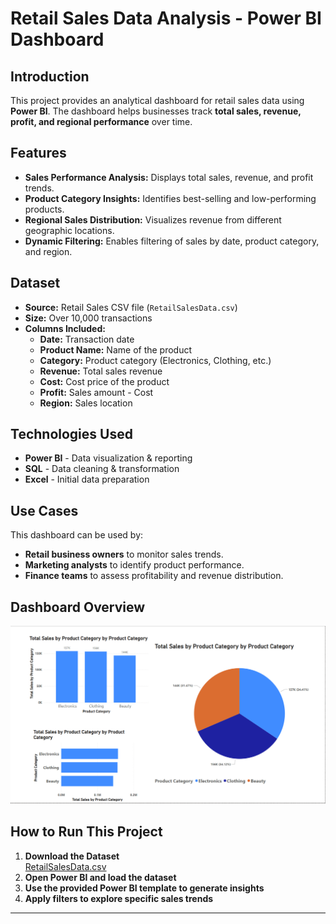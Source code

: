 # Retail Sales Data Analysis - Power BI Dashboard

## Introduction
This project provides an analytical dashboard for retail sales data using **Power BI**. The dashboard helps businesses track **total sales, revenue, profit, and regional performance** over time.

## Features
- **Sales Performance Analysis:** Displays total sales, revenue, and profit trends.
- **Product Category Insights:** Identifies best-selling and low-performing products.
- **Regional Sales Distribution:** Visualizes revenue from different geographic locations.
- **Dynamic Filtering:** Enables filtering of sales by date, product category, and region.

## Dataset
- **Source:** Retail Sales CSV file (`RetailSalesData.csv`)
- **Size:** Over 10,000 transactions
- **Columns Included:**
  - **Date:** Transaction date
  - **Product Name:** Name of the product
  - **Category:** Product category (Electronics, Clothing, etc.)
  - **Revenue:** Total sales revenue
  - **Cost:** Cost price of the product
  - **Profit:** Sales amount - Cost
  - **Region:** Sales location

## Technologies Used
- **Power BI** - Data visualization & reporting
- **SQL** - Data cleaning & transformation
- **Excel** - Initial data preparation

## Use Cases
This dashboard can be used by:
- **Retail business owners** to monitor sales trends.
- **Marketing analysts** to identify product performance.
- **Finance teams** to assess profitability and revenue distribution.

## Dashboard Overview
![Dashboard Screenshot](Retail_Sales_Dashboard.png)

## How to Run This Project
1. **Download the Dataset**  
   [RetailSalesData.csv](link-to-dataset)
2. **Open Power BI and load the dataset**  
3. **Use the provided Power BI template to generate insights**  
4. **Apply filters to explore specific sales trends**  

---

